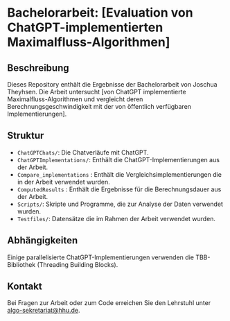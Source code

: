 # Bachelorarbeit: [Evaluation von ChatGPT-implementierten Maximalfluss-Algorithmen]

## Beschreibung
Dieses Repository enthält die Ergebnisse der Bachelorarbeit von Joschua Theyhsen. Die Arbeit untersucht [von ChatGPT implementierte Maximalfluss-Algorithmen und vergleicht deren Berechnungsgeschwindigkeit mit der von öffentlich verfügbaren Implementierungen]. 

## Struktur
- `ChatGPTChats/`: Die Chatverläufe mit ChatGPT.
- `ChatGPTImplementations/`: Enthält die ChatGPT-Implementierungen aus der Arbeit.
- `Compare_implementations` : Enthält die Vergleichsimplementierungen die in der Arbeit verwendet wurden.
- `ComputedResults` : Enthält die Ergebnisse für die Berechnungsdauer aus der Arbeit.
- `Scripts/`: Skripte und Programme, die zur Analyse der Daten verwendet wurden.
- `Testfiles/`: Datensätze die im Rahmen der Arbeit verwendet wurden.

## Abhängigkeiten
Einige parallelisierte ChatGPT-Implementierungen verwenden die TBB-Bibliothek (Threading Building Blocks).


## Kontakt
Bei Fragen zur Arbeit oder zum Code erreichen Sie den Lehrstuhl unter algo-sekretariat@hhu.de.
